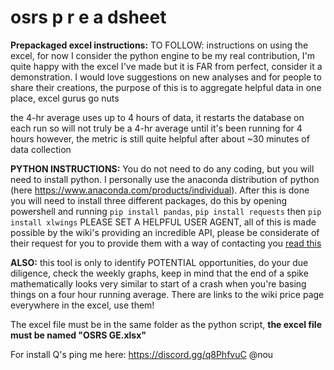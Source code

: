 # osrs p r e a dsheet

**Prepackaged excel instructions:**
TO FOLLOW: instructions on using the excel, for now I consider the python engine to be my real contribution, I'm quite happy with the excel I've made but it is FAR from perfect, consider it a demonstration. I would love suggestions on new analyses and for people to share their creations, the purpose of this is to aggregate helpful data in one place, excel gurus go nuts

the 4-hr average uses up to 4 hours of data, it restarts the database on each run so will not truly be a 4-hr average until it's been running for 4 hours however, the metric is still quite helpful after about ~30 minutes of data collection

**PYTHON INSTRUCTIONS:**
You do not need to do any coding, but you will need to install python. I personally use the anaconda distribution of python (here https://www.anaconda.com/products/individual). After this is done you will need to install three different packages, do this by opening powershell and running `pip install pandas`, `pip install requests` then `pip install xlwings`
PLEASE SET A HELPFUL USER AGENT, all of this is made possible by the wiki's providing an incredible API, please be considerate of their request for you to provide them with a way of contacting you [read this](https://oldschool.runescape.wiki/w/RuneScape:Real-time_Prices#Please_set_a_descriptive_User-Agent!)

**ALSO:** this tool is only to identify POTENTIAL opportunities, do your due diligence, check the weekly graphs, keep in mind that the end of a spike mathematically looks very similar to start of a crash when you're basing things on a four hour running average. There are links to the wiki price page everywhere in the excel, use them!


The excel file must be in the same folder as the python script, **the excel file must be named "OSRS GE.xlsx"**

For install Q's ping me here: https://discord.gg/q8PhfvuC @nou

